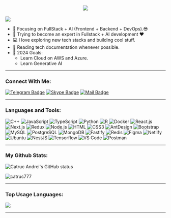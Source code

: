 <h1 align="center">
  <a href="https://git.io/typing-svg">
    <img src="https://readme-typing-svg.herokuapp.com/?lines=Hello,+there!+👋;This+is+Catruc+Andrei.;Nice+to+meet+you!&center=true&size=30">
  </a>
</h1>

![](https://komarev.com/ghpvc/?username=catrucdev&color=brightgreen)

- 🔭 Focusing on FullStack + AI (Frontend + Backend + DevOps).😎
- 🌱 Trying to become an expert in Fullstack + AI development ❤
- 💻 I love exploring new tech stacks and building cool stuff.
- 📰 Reading tech documentation whenever possible.
- 🥅 2024 Goals:
  - Learn Cloud on AWS and Azure.
  - Learn Generative AI

---

### Connect With Me:

[![Telegram Badge](https://img.shields.io/badge/Telegram-1877F2?style=for-the-badge&logo=telegram&logoColor=white)](https://t.me/bandit_of_justice)
[![Skype Badge](https://img.shields.io/badge/Skype-green?style=for-the-badge&logo=telegram&logoColor=white)](https://join.skype.com/invite/fossilstar0x07)
[![Mail Badge](https://img.shields.io/badge/Gmail-D14836?style=for-the-badge&logo=gmail&logoColor=white)](mailto:ifresh.2004@gmail.com)

---

### Languages and Tools:

![C++](https://img.shields.io/badge/C++-F7F7F7?style=flat-square&logo=C&logoColor=00A7D0)
![JavaScript](https://img.shields.io/badge/JavaScript-F7DF1E?style=flat-square&logo=javascript&logoColor=black)
![TypeScript](https://img.shields.io/badge/TypeScript-007ACC?style=flat-square&logo=typescript&logoColor=white)
![Python](https://img.shields.io/badge/Python-007ACC?style=flat-square&logo=Python&logoColor=61DAFB)
![R](https://img.shields.io/badge/R-F7F7F7?style=flat-square&logo=R&logoColor=00A7D0)
![Docker](https://img.shields.io/badge/Docker-0CC1F3?style=flat-square&logo=docker&logoColor=white)
![React.js](https://img.shields.io/badge/React.js-0081CB?style=flat-square&logo=react&logoColor=61DAFB)
![Next.js](https://img.shields.io/badge/Next.js-f7f7f7?style=flastic&logo=Next.js&logoColor=000000)
![Redux](https://img.shields.io/badge/Redux-black?style=flastic&logo=Redux&logoColor=764ABC)
![Node.js](https://img.shields.io/badge/Node.js-43853D?style=flat-square&logo=node.js&logoColor=white)
![HTML](https://img.shields.io/badge/HTML5-E34F26?style=flat-square&logo=html5&logoColor=white)
![CSS3](https://img.shields.io/badge/CSS3-1572B6?style=flat-square&logo=css3&logoColor=white)
![AntDesign](https://img.shields.io/badge/AntDesign-f7f7f7?style=flastic&logo=AntDesign&logoColor=0170FE)
![Bootstrap](https://img.shields.io/badge/Bootstrap-563D7C?style=flat-square&logo=bootstrap&logoColor=white)
![MySQL](https://img.shields.io/badge/MySQL-005C84?style=flat-square&logo=mysql&logoColor=white)
![PostgreSQL](https://img.shields.io/badge/PostgreSQL-31658D?style=flastic&logo=PostgreSQL&logoColor=white)
![MongoDB](https://img.shields.io/badge/MongoDB-F7F7F7?style=flat-square&logo=mongodb&logoColor=49A248)
![Fastify](https://img.shields.io/badge/Fastify-F7F7F7?style=flat-square&logo=fastify&logoColor=49A248)
![Redis](https://img.shields.io/badge/redis-%23DD0031.svg?&style=flat-square&logo=redis&logoColor=white)
![Figma](https://img.shields.io/badge/Figma-f7f7f7?style=flastic&logo=Figma&logoColor=F24E1E)
![Netlify](https://img.shields.io/badge/Netlify-00C7B7?style=flat-square&logo=netlify&logoColor=white)
![Ubuntu](https://img.shields.io/badge/Ubuntu-E05924?style=flat-square&logo=ubuntu&logoColor=black)
![NestJS](https://img.shields.io/badge/Nestjs-000000?style=flat-square&logo=nestjs&logoColor=D9224D)
![Tensorflow](https://img.shields.io/badge/Tensorflow-yellow?style=flat-square&logo=Tensorflow&logoColor=00A7D0)
![VS Code](https://img.shields.io/badge/VisualStudio-2C2B30?style=flastic&logo=VisualStudioCode&logoColor=007ACC)
![Postman](https://img.shields.io/badge/Postman-f7f7f7?style=flastic&logo=Postman&logoColor=FF6C37)

---

### My Github Stats:

<p>
  <img align="center" src="https://github-readme-stats.vercel.app/api?username=catruc777&show_icons=true&include_all_commits=true&theme=algolia&hide_border=true" alt="Catruc Andrei's GitHub status" />
</p>
<p>
  <img align="center" src="https://github-readme-streak-stats.herokuapp.com/?user=catruc777&theme=algolia" alt="catruc777" />
</p>

---

### Top Usage Languages:

<img align="center" src="https://github-readme-stats.vercel.app/api/top-langs/?username=catruc777&layout=compact&theme=algolia&hide_border=true&&langs_count=10" />

---
